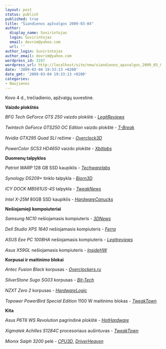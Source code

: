 ```yaml
---
layout: post
status: publish
published: true
title: "Šiandienos apžvalgos 2009-03-04"
author:
  display_name: Suvirintojas
  login: Suvirintojas
  email: dovrim@yahoo.com
  url: ''
author_login: Suvirintojas
author_email: dovrim@yahoo.com
wordpress_id: 3197
wordpress_url: http://localhost/site/new/siandienos_apzvalgos_2009_03_04/
date: '2009-03-04 19:33:13 +0200'
date_gmt: '2009-03-04 19:33:13 +0200'
categories:
- Naujienos
---
```

<p>Kovo 4 d., trečiadienio, apžvalgų suvestinė.</p>
<p><b>Vaizdo plokštės</b></p>
<p><i>BFG Tech GeForce GTS 250</i> vaizdo plokštė - <i><a class="ns" href="http://legitreviews.com/article/913/1/">LegitReviews</a></i><br />
<br /><i>Twintech GeForce GTS250 OC Edition</i> vaizdo plokštė - <i><a class="ns" href="http://www.tbreak.com/news/68/Twintech-GeForce-GTS250-OC-Edition">T-Break</a></i><br />
<br /><i>Nvidia GTX295 Quad SLI</i> režime - <i><a class="ns" href="http://www.overclock3d.net/reviews.php?/gpu_displays/nvidia_gtx295_quad_sli/1">Overclock3D</a></i><br />
<br /><i>PowerColor SCS3 HD4650</i> vaizdo plokštė - <i><a class="ns" href="http://www.xbitlabs.com/articles/video/display/ati-radeon-hd4650.html">Xbitlabs</a></i></p>
<p><b>Duomenų talpyklos</b></p>
<p><i>Patriot WARP</i> 128 GB SSD kaupiklis - <i><a class="ns" href="http://www.techwarelabs.com/reviews/storage/patriot_128gb_laptop_ssd/">Techwarelabs</a></i><br />
<br /><i>Synology DS209+</i> tinklo talpykla - <i><a class="ns" href="http://www.bjorn3d.com/read.php?cID=1498">Bjorn3D</a></i><br />
<br /><i>ICY DOCK MB561US-4S</i> talpykla - <i><a class="ns" href="http://www.tweaknews.net/reviews/icy_dock_mb561us-4s_enclosure/">TweakNews</a></i><br />
<br /><i>Intel X-25M</i> 80GB SSD kaupiklis - <i><a class="ns" href="http://www.hardwarecanucks.com/forum/hardware-canucks-reviews/15398-intel-x-25m-80gb-ssd-review.html">HardwareCanucks</a></i></p>
<p><b>Nešiojamieji kompoiuteriai</b></p>
<p><i>Samsung NC10</i> nešiojamasis kompiuteris - <i><a class="ns" href="http://www.3dnews.ru/mobile/samsung_nc10/">3DNews</a></i><br />
<br /><i>Dell Studio XPS 1640</i> nešiojamasis kompiuteris - <i><a class="ns" href="http://www.ferra.ru/online/mobilis/84527/">Ferra</a></i><br />
<br /><i>ASUS Eee PC 1008HA</i> nešiojamasis kompiuteris - <i><a class="ns" href="http://www.legitreviews.com/article/918/1/">Legitreviews</a></i><br />
<br /><i>Asus X59GL</i> nešiojamasis kompiuteris - <i><a class="ns" href="http://www.insidehw.com/Reviews/Notebooks/Asus-X59GL.html">InsideHW</a></i></p>
<p><b>Korpusai ir maitinimo blokai</b></p>
<p><i>Antec Fusion Black</i> korpusas - <i><a class="ns" href="http://www.overclockers.ru/lab/32275.shtml">Overclockers.ru</a></i><br />
<br /><i>SilverStone Sugo SG03</i> korpusas - <i><a class="ns" href="http://www.bit-tech.net/hardware/cases/2009/03/04/silverstone-sugo-sg03/1">Bit-Tech</a></i><br />
<br /><i>NZXT Zero 2</i> korpusas - <i><a class="ns" href="http://hardwarelogic.com/news/135/ARTICLE/5582/2009-03-03.html">HardwareLogic</a></i><br />
<br /><i>Topower PowerBird Special Edition</i> 1100 W maitinimo blokas - <i><a class="ns" href="http://www.tweaktown.com/reviews/1774/topower_powerbird_1100_watt_special_edition_power_supply/index.html">TweakTown</a></i></p>
<p><b>Kita</b></p>
<p><i>Asus P6T6 WS Revolution</i> pagrindinė plokštė - <i><a class="ns" href="http://hothardware.com/Articles/Asus-P6T6-WS-Revolution-Core-i7-Motherboard/">HotHardware</a></i><br />
<br /><i>Xigmatek Achilles S1284C</i> procesoriaus aušintuvas - <i><a class="ns" href="http://www.tweaktown.com/reviews/1773/xigmatek_achilles_s1284c_cpu_cooler/index.html">TweakTown</a></i><br />
<br /><i>Mionix Saiph 3200</i> pelė - <i><a class="ns" href="http://www.cpu3d.com/review/7385-1/mionix-saiph-3200-gaming-mouse/introduction.html">CPU3D</a></i>, <i><a class="ns" href="http://www.driverheaven.net/reviews.php?reviewid=726">DriverHeaven</a></i><br /></p>

